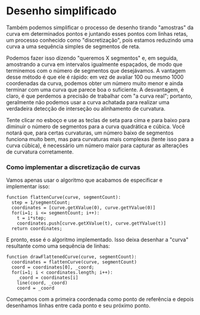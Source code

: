 # Desenho simplificado

Também podemos simplificar o processo de desenho tirando "amostras" da curva em determinados pontos e juntando esses pontos com linhas retas, um processo conhecido como "discretização", pois estamos reduzindo uma curva a uma sequência simples de segmentos de reta.

Podemos fazer isso dizendo "queremos X segmentos" e, em seguida, amostrando a curva em intervalos igualmente espaçados, de modo que terminemos com o número de segmentos que desejávamos. A vantagem desse método é que ele é rápido: em vez de avaliar 100 ou mesmo 1000 coordenadas da curva, podemos obter um número muito menor e ainda terminar com uma curva que parece boa o suficiente. A desvantagem, é claro, é que perdemos a precisão de trabalhar com "a curva real"; portanto, geralmente não podemos usar a curva achatada para realizar uma verdadeira detecção de interseção ou alinhamento de curvatura.

<Graphic title="Discretizando uma curva quadrática" setup={this.setupQuadratic} draw={this.drawFlattened} onKeyDown={this.onKeyDown}/>
<Graphic title="Discretizando uma curva cúbica" setup={this.setupCubic} draw={this.drawFlattened} onKeyDown={this.onKeyDown} />

Tente clicar no esboço e use as teclas de seta para cima e para baixo para diminuir o número de segmentos para a curva quadrática e cúbica. Você notará que, para certas curvaturas, um número baixo de segmentos funciona muito bem, mas para curvaturas mais complexas (tente isso para a curva cúbica), é necessário um número maior para capturar as alterações de curvatura corretamente.

<div className="howtocode">

### Como implementar a discretização de curvas

Vamos apenas usar o algoritmo que acabamos de especificar e implementar isso:

```
function flattenCurve(curve, segmentCount):
  step = 1/segmentCount;
  coordinates = [curve.getXValue(0), curve.getYValue(0)]
  for(i=1; i <= segmentCount; i++):
    t = i*step;
    coordinates.push[curve.getXValue(t), curve.getYValue(t)]
  return coordinates;
```

E pronto, esse é o algoritmo implementado. Isso deixa desenhar a "curva" resultante como uma sequência de linhas:

```
function drawFlattenedCurve(curve, segmentCount):
  coordinates = flattenCurve(curve, segmentCount)
  coord = coordinates[0], _coord;
  for(i=1; i < coordinates.length; i++):
    _coord = coordinates[i]
    line(coord, _coord)
    coord = _coord
```

Começamos com a primeira coordenada como ponto de referência e depois desenhamos linhas entre cada ponto e seu próximo ponto.

</div>
